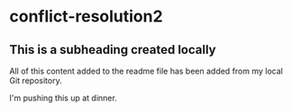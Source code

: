 # conflict-resolution2


## This is a subheading created locally

All of this content added to the readme file has been added from my local Git repository.

I'm pushing this up at dinner.